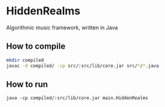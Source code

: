# HiddenRealms
Algorithmic music framework, written in Java

## How to compile
```bash
mkdir compiled
javac -d compiled/ -cp src/:src/lib/core.jar src/*/*.java
```

## How to run
```
java -cp compiled/:src/lib/core.jar main.HiddenRealms
```
